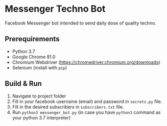 # Messenger Techno Bot

Facebook Messenger bot intended to send daily dose of quality techno.

## Prerequirements

- Python 3.7
- Google Chrome 81.0
- Chromium Webdriver (https://chromedriver.chromium.org/downloads)
- Selenium (install with `pip`)

## Build & Run

1. Navigate to project folder
2. Fill in your facebook username (email) and password in `secrets.py` file.
3. Fill in the desired subscribers in `subscribers.txt` file.
4. Run `python3 messenger_bot.py` (in case you have `python3` command as your python 3.7 interpreter)
